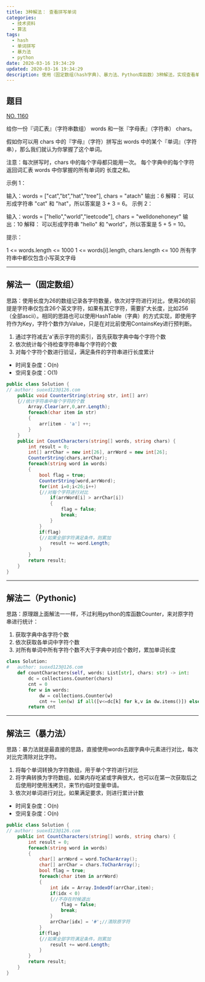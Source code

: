 ```yaml
---
title: 3种解法： 查看拼写单词
categories:
  - 技术资料
  - 算法
tags:
  - hash
  - 单词拼写
  - 暴力法
  - python
date: 2020-03-16 19:34:29
updated: 2020-03-16 19:34:29
description: 使用（固定数组(hash字典)、暴力法、Python库函数）3种解法，实现查看单词的拼写...
---
```


## 题目


[NO. 1160](https://leetcode-cn.com/problems/find-words-that-can-be-formed-by-characters)

给你一份『词汇表』（字符串数组） words 和一张『字母表』（字符串） chars。

假如你可以用 chars 中的『字母』（字符）拼写出 words 中的某个『单词』（字符串），那么我们就认为你掌握了这个单词。

注意：每次拼写时，chars 中的每个字母都只能用一次。
每个字典中的每个字符
返回词汇表 words 中你掌握的所有单词的 长度之和。

 

示例 1：

输入：words = ["cat","bt","hat","tree"], chars = "atach"
输出：6
解释： 
可以形成字符串 "cat" 和 "hat"，所以答案是 3 + 3 = 6。
示例 2：

输入：words = ["hello","world","leetcode"], chars = "welldonehoneyr"
输出：10
解释：
可以形成字符串 "hello" 和 "world"，所以答案是 5 + 5 = 10。
 

提示：

1 <= words.length <= 1000
1 <= words[i].length, chars.length <= 100
所有字符串中都仅包含小写英文字母


***
## 解法一（固定数组）
思路：使用长度为26的数组记录各字符数量，依次对字符进行对比，使用26的前提是字符串仅包含26个英文字符，如果有其它字符，需要扩大长度，比如256（全部ascii）。相同的思路也可以使用HashTable（字典）的方式实现，即使用字符作为Key，字符个数作为Value，只是在对比前使用ContainsKey进行预判断。
1. 通过字符减去'a'表示字符的索引，首先获取字典中每个字符个数
2. 依次统计每个待检查字符串每个字符的个数
3. 对每个字符个数进行验证，满足条件的字符串进行长度累计

* 时间复杂度：O(n)
* 空间复杂度：O(1)

```csharp
public class Solution {
// author: suoxd123@126.com
    public void CounterString(string str, int[] arr)
    {//统计字符串中每个字符的个数
        Array.Clear(arr,0,arr.Length);
        foreach(char item in str)
        {
            arr[item - 'a'] ++;
        }
    }
    public int CountCharacters(string[] words, string chars) {
        int result = 0;
        int[] arrChar = new int[26], arrWord = new int[26];
        CounterString(chars,arrChar);
        foreach(string word in words)
        {
            bool flag = true;
            CounterString(word,arrWord);
            for(int i=0;i<26;i++)
            {//对每个字符进行对比
                if(arrWord[i] > arrChar[i])
                {
                    flag = false;
                    break;
                }
            }
            if(flag)
            {//如果全部字符满足条件，则累加
                result += word.Length;
            }
        }
        return result;
    }
}
```

***
## 解法二（Pythonic)
思路：原理跟上面解法一一样，不过利用python的库函数Counter，来对原字符串进行统计：
1. 获取字典中各字符个数
2. 依次获取各单词中字符个数
3. 对所有单词中所有字符个数不大于字典中对应个数时，累加单词长度

```python
class Solution:
#   author: suoxd123@126.com
    def countCharacters(self, words: List[str], chars: str) -> int:
        dc = collections.Counter(chars)
        cnt = 0
        for w in words:
            dw = collections.Counter(w)
            cnt += len(w) if all([v<=dc[k] for k,v in dw.items()]) else 0
        return cnt
```


***
## 解法三（暴力法）
思路：暴力法就是最直接的思路，直接使用words去跟字典中元素进行对比，每次对比完清除对比字符。
1. 将每个单词转换为字符数组，用于单个字符进行对比
2. 将字典转换为字符数组，如果内存吃紧或字典很大，也可以在第一次获取后之后使用时使用浅拷贝，来节约临时变量申请。
3. 依次对单词进行对比，如果满足要求，则进行累计计数
* 时间复杂度：O(n)
* 空间复杂度：O(n)
```csharp
public class Solution {
// author: suoxd123@126.com
    public int CountCharacters(string[] words, string chars) {
        int result = 0;
        foreach(string word in words)
        {
            char[] arrWord = word.ToCharArray();
            char[] arrChar = chars.ToCharArray();
            bool flag = true;
            foreach(char item in arrWord)
            {
                int idx = Array.IndexOf(arrChar,item);
                if(idx < 0)
                {//不存在时候退出
                    flag = false;
                    break;
                }
                arrChar[idx] = '#';//清除原字符
            }
            if(flag)
            {//如果全部字符满足条件，则累加
                result += word.Length;
            }
        }
        return result;
    }
}
```
